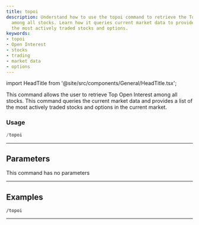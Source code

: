 ```yaml
---
title: topoi
description: Understand how to use the topoi command to retrieve the Top Open Interest
  among all stocks. Learn how it queries current market data to provide a list of
  the most actively traded stocks and options.
keywords:
- topoi
- Open Interest
- stocks
- trading
- market data
- options
---
```


import HeadTitle from '@site/src/components/General/HeadTitle.tsx';

<HeadTitle title="options: topoi - Telegram Reference | OpenBB Bot Docs" />

This command allows the user to retrieve Top Open Interest among all stocks. This command queries the current market data and provides a list of the most actively traded stocks and options in the current market.

### Usage

```python wordwrap
/topoi
```

---

## Parameters

This command has no parameters



---

## Examples

```
/topoi
```
---

